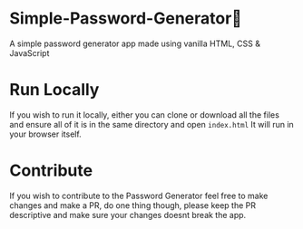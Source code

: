 # Simple-Password-Generator🔐
A simple password generator app made using vanilla HTML, CSS &amp; JavaScript

# Run Locally
If you wish to run it locally, either you can clone or download all the files and ensure all of it is in the same directory and open ```index.html``` It will run in your browser itself.

# Contribute
If you wish to contribute to the Password Generator feel free to make changes and make a PR, do one thing though, please keep the PR descriptive and make sure your changes doesnt break the app.
